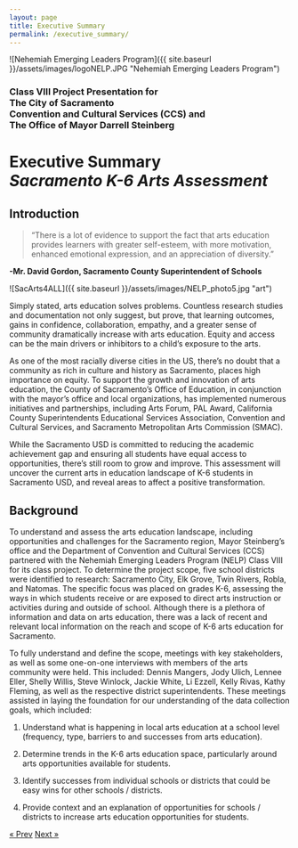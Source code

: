 ```yaml
---
layout: page
title: Executive Summary
permalink: /executive_summary/
---
```


![Nehemiah Emerging Leaders Program]({{ site.baseurl }}/assets/images/logoNELP.JPG "Nehemiah Emerging Leaders Program")

### Class VIII Project Presentation for<br/>The City of Sacramento<br/>Convention and Cultural Services (CCS) and<br/>The Office of Mayor Darrell Steinberg 


# Executive Summary<br/><em>Sacramento K-6 Arts Assessment</em> 


## Introduction

> “There is a lot of evidence to support the fact that arts education provides learners with greater self-esteem, with more motivation, enhanced emotional expression, and an appreciation of diversity.”

**-Mr. David Gordon, Sacramento County Superintendent of Schools** 

![SacArts4ALL]({{ site.baseurl }}/assets/images/NELP_photo5.jpg "art")

Simply stated, arts education solves problems. Countless research studies and documentation not only suggest, but prove, that learning outcomes, gains in confidence, collaboration, empathy, and a greater sense of community dramatically increase with arts education. Equity and access can be the main drivers or inhibitors to a child’s exposure to the arts. 

As one of the most racially diverse cities in the US, there’s no doubt that a community as rich in culture and history as Sacramento, places high importance on equity. To support the growth and innovation of arts education, the County of Sacramento’s Office of Education, in conjunction with the mayor’s office and local organizations, has implemented numerous initiatives and partnerships, including Arts Forum, PAL Award, California County Superintendents Educational Services Association, Convention and Cultural Services, and Sacramento Metropolitan Arts Commission (SMAC). 

While the Sacramento USD is committed to reducing the academic achievement gap and ensuring all students have equal access to opportunities, there’s still room to grow and improve. This assessment will uncover the current arts in education landscape of K-6 students in Sacramento USD, and reveal areas to affect a positive transformation.

## Background

To understand and assess the arts education landscape, including opportunities and challenges for the Sacramento region, Mayor Steinberg’s office and the Department of Convention and Cultural Services (CCS) partnered with the Nehemiah Emerging Leaders Program (NELP) Class VIII for its class project. To determine the project scope, five school districts were identified to research: Sacramento City, Elk Grove, Twin Rivers, Robla, and Natomas. The specific focus was placed on grades K-6, assessing the ways in which students receive or are exposed to direct arts instruction or activities during and outside of school. Although there is a plethora of information and data on arts education, there was a lack of recent and relevant local information on the reach and scope of K-6 arts education for Sacramento. 

To fully understand and define the scope, meetings with key stakeholders, as well as some one-on-one interviews with members of the arts community were held. This included: Dennis Mangers, Jody Ulich, Lennee Eller, Shelly Willis, Steve Winlock, Jackie White, Li Ezzell, Kelly Rivas, Kathy Fleming, as well as the respective district superintendents. These meetings assisted in laying the foundation for our understanding of the data collection goals, which included:  

1. Understand what is happening in local arts education at a school level (frequency, type, barriers to and successes from arts education).

2. Determine trends in the K-6 arts education space, particularly around arts opportunities available for students. 

3. Identify successes from individual schools or districts that could be easy wins for other schools / districts. 

4. Provide context and an explanation of opportunities for schools / districts to increase arts education opportunities for students.


 

<!-- Pagination -->
<div class="pagination">
  <a class="pagination-item older" href="{{ site.baseurl }}">&laquo; Prev</a>
  <a class="pagination-item newer" href="{{ site.baseurl }}/methodology">Next &raquo;</a>
</div>

